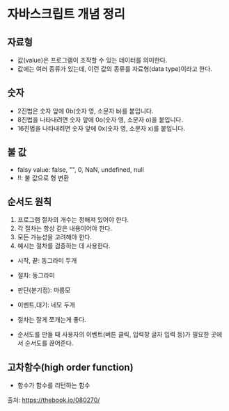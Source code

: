 # 자바스크립트 개념 정리

## 자료형

- 값(value)은 프로그램이 조작할 수 있는 데이터를 의미한다.
- 값에는 여러 종류가 있는데, 이런 값의 종류를 자료형(data type)이라고 한다.

## 숫자

- 2진법은 숫자 앞에 0b(숫자 영, 소문자 b)를 붙입니다.
- 8진법을 나타내려면 숫자 앞에 0o(숫자 영, 소문자 o)을 붙입니다.
- 16진법을 나타내려면 숫자 앞에 0x(숫자 영, 소문자 x)를 붙입니다.

## 불 값

- falsy value: false, "", 0, NaN, undefined, null
- !!: 불 값으로 형 변환

## 순서도 원칙

1. 프로그램 절차의 개수는 정해져 있어야 한다.
2. 각 절차는 항상 같은 내용이어야 한다.
3. 모든 가능성을 고려해야 한다.
4. 예시는 절차를 검증하는 데 사용한다.

- 시작, 끝: 동그라미 두개
- 절차: 동그라미
- 판단(분기점): 마름모
- 이벤트,대기: 네모 두개

- 절차는 잘게 쪼개는게 좋다.
- 순서도를 만들 때 사용자의 이벤트(버튼 클릭, 입력창 글자 입력 등)가 필요한 곳에서 순서도를 끊어준다.

## 고차함수(high order function)

- 함수가 함수를 리턴하는 함수

출처: https://thebook.io/080270/

